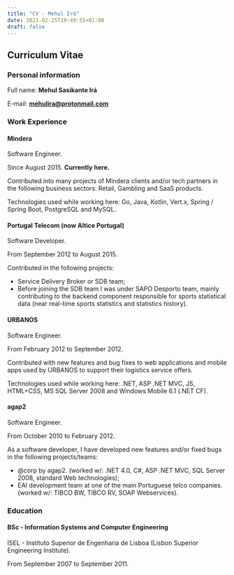 ```yaml
---
title: "CV - Mehul Irá"
date: 2021-02-25T19:49:55+01:00
draft: false
---
```


## Curriculum Vitae

### Personal information

Full name: **Mehul Sasikante Irá**

E-mail: **mehulira@protonmail.com**

### Work Experience

#### Mindera

Software Engineer. 

Since August 2015. **Currently here.**

Contributed into many projects of Mindera clients and/or tech partners in the following business sectors: Retail, Gambling and SaaS products.

Technologies used while working here: Go, Java, Kotlin, Vert.x, Spring / Spring Boot, PostgreSQL and MySQL.

#### Portugal Telecom (now Altice Portugal)

Software Developer. 

From September 2012 to August 2015.

Contributed in the following projects:

- Service Delivery Broker or SDB team;
- Before  joining  the  SDB  team  I  was  under  SAPO  Desporto  team,  mainly  contributing  to  the backend component responsible for sports statistical data (near real-time sports statistics and statistics history).

#### URBANOS

Software Engineer. 

From February 2012 to September 2012.

Contributed with new features and bug fixes to web applications and mobile apps used by URBANOS to support their logistics service offers.

Technologies used while working here: .NET, ASP .NET MVC, JS, HTML+CSS, MS SQL Server 2008 and Windows Mobile 6.1 (.NET CF).

#### agap2

Software Engineer. 

From October 2010 to February 2012.

As a software developer, I have developed new features and/or fixed bugs in the following projects/teams:
 - @corp by agap2. (worked w/: .NET 4.0, C#, ASP .NET MVC, SQL Server 2008, standard Web technologies);
 - EAI development team at one of the main Portuguese telco companies. (worked w/: TIBCO BW, TIBCO RV, SOAP Webservices).

### Education

#### BSc - Information Systems and Computer Engineering

ISEL - Instituto Superior de Engenharia de Lisboa (Lisbon Superior Engineering Institute).

From September 2007 to September 2011.

